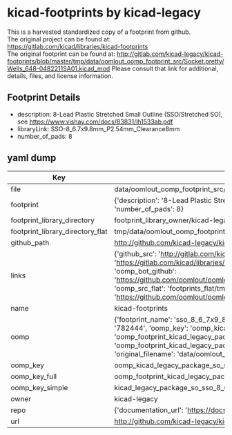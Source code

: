 # kicad-footprints by kicad-legacy  
This is a harvested standardized copy of a footprint from github.  
The original project can be found at:  
https://gitlab.com/kicad/libraries/kicad-footprints  
The original footprint can be found at:
http://gitlab.com/kicad-legacy/kicad-footprints/blob/master/tmp/data/oomlout_oomp_footprint_src/Socket.pretty/Wells_648-0482211SA01.kicad_mod
Please consult that link for additional, details, files, and license information.  
## Footprint Details
* description: 8-Lead Plastic Stretched Small Outline (SSO/Stretched SO), see https://www.vishay.com/docs/83831/lh1533ab.pdf  
* libraryLink: SSO-8_6.7x9.8mm_P2.54mm_Clearance8mm  
* number_of_pads: 8  
## yaml dump  
| Key | Value |  
| --- | --- |  
| file | data/oomlout_oomp_footprint_src/kicad-footprints/Package_SO.pretty/SSO-8_6.7x9.8mm_P2.54mm_Clearance8mm.kicad_mod |  
| footprint | {'description': '8-Lead Plastic Stretched Small Outline (SSO/Stretched SO), see https://www.vishay.com/docs/83831/lh1533ab.pdf', 'libraryLink': 'SSO-8_6.7x9.8mm_P2.54mm_Clearance8mm', 'number_of_pads': 8} |  
| footprint_library_directory | footprint_library_owner/kicad-legacy_kicad-footprints |  
| footprint_library_directory_flat | tmp/data/oomlout_oomp_footprint_src/footprints_flat/kicad_legacy_package_so_sso_8_6_7x9_8mm_p2_54mm_clearance8mm/working |  
| github_path | http://github.com/kicad-legacy/kicad-footprints/blob/master/tmp/data/oomlout_oomp_footprint_src/Package_SO.pretty/SSO-8_6.7x9.8mm_P2.54mm_Clearance8mm.kicad_mod |  
| links | {'github_src': 'http://gitlab.com/kicad-legacy/kicad-footprints/blob/master/tmp/data/oomlout_oomp_footprint_src/Socket.pretty/Wells_648-0482211SA01.kicad_mod', 'github_src_repo': 'https://gitlab.com/kicad/libraries/kicad-footprints', 'oomp_bot': 'tmp/data/oomlout_oomp_footprint_src/footprints/kicad_legacy_package_so_sso_8_6_7x9_8mm_p2_54mm_clearance8mm/working', 'oomp_bot_github': 'https://github.com/oomlout/oomlout_oomp_footprint_bot/tree/main/tmp/data/oomlout_oomp_footprint_src/footprints/kicad_legacy_package_so_sso_8_6_7x9_8mm_p2_54mm_clearance8mm/working', 'oomp_src_flat': 'footprints_flat/tmp/data/oomlout_oomp_footprint_src/footprints_flat/kicad_legacy_package_so_sso_8_6_7x9_8mm_p2_54mm_clearance8mm/working', 'oomp_src_flat_github': 'https://github.com/oomlout/oomlout_oomp_footprint_src/tree/main/tmp/data/oomlout_oomp_footprint_src/footprints_flat/kicad_legacy_package_so_sso_8_6_7x9_8mm_p2_54mm_clearance8mm/working'} |  
| name | kicad-footprints |  
| oomp | {'footprint_name': 'sso_8_6_7x9_8mm_p2_54mm_clearance8mm', 'library_name': 'package_so', 'md5': '7824441aa7ea570ccc1d0d6429dcb3bf', 'md5_10': '7824441aa7', 'md5_5': '78244', 'md5_6': '782444', 'oomp_key': 'oomp_kicad_legacy_package_so_sso_8_6_7x9_8mm_p2_54mm_clearance8mm', 'oomp_key_extra': 'oomp_footprint_kicad_legacy_package_so_sso_8_6_7x9_8mm_p2_54mm_clearance8mm', 'oomp_key_full': 'oomp_footprint_kicad_legacy_package_so_sso_8_6_7x9_8mm_p2_54mm_clearance8mm_782444', 'oomp_key_simple': 'kicad_legacy_package_so_sso_8_6_7x9_8mm_p2_54mm_clearance8mm', 'original_filename': 'data/oomlout_oomp_footprint_src/kicad-footprints/Package_SO.pretty/SSO-8_6.7x9.8mm_P2.54mm_Clearance8mm.kicad_mod', 'owner_name': 'kicad_legacy'} |  
| oomp_key | oomp_kicad_legacy_package_so_sso_8_6_7x9_8mm_p2_54mm_clearance8mm |  
| oomp_key_full | oomp_footprint_kicad_legacy_package_so_sso_8_6_7x9_8mm_p2_54mm_clearance8mm |  
| oomp_key_simple | kicad_legacy_package_so_sso_8_6_7x9_8mm_p2_54mm_clearance8mm |  
| owner | kicad-legacy |  
| repo | {'documentation_url': 'https://docs.github.com/rest/repos/repos#get-a-repository', 'message': 'Not Found'} |  
| url | http://github.com/kicad-legacy/kicad-footprints |  

